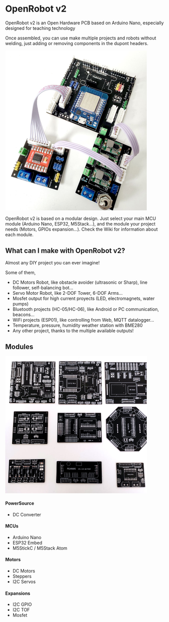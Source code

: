 # OpenRobot v2

OpenRobot v2 is an Open Hardware PCB based on Arduino Nano, especially designed for teaching technology

Once assembled, you can use make multiple projects and robots without welding, just adding or removing components in the dupont headers.

<img src="https://github.com/luisllamasbinaburo/OpenRobot_V2/blob/main/Images/OpenRobot_V2_2.jpg" alt="Assembly" width="450"/>

OpenRobot v2 is based on a modular design. Just select your main MCU module (Arduino Nano, ESP32, M5Stack...), and the module your project needs (Motors, GPIOs expansion...). Check the Wiki for information about each module.


## What can I make with OpenRobot v2?
Almost any DIY project you can ever imagine! 

Some of them,
- DC Motors Robot, like obstacle avoider (ultrasonic or Sharp), line follower, self-balancing bot...
- Servo Motor Robot, like 2-DOF Tower, 6-DOF Arms...
- Mosfet output for high current proyects (LED, electromagnets, water pumps)
- Bluetooth projects (HC-05/HC-06), like Android or PC communication, beacons...
- WiFi projects (ESP01), like controlling from Web, MQTT datalogger...
- Temperature, pressure, humidity weather station with BME280
- Any other project, thanks to the multiple available outputs!


## Modules

<img src="https://github.com/luisllamasbinaburo/OpenRobot_V2/blob/main/Images/OpenRobot_V2_1.jpg" alt="Assembly" width="450"/>

#### PowerSource
- DC Converter

#### MCUs
- Arduino Nano
- ESP32 Embed
- M5StickC / M5Stack Atom

#### Motors
- DC Motors
- Steppers
- I2C Servos

#### Expansions
- I2C GPIO
- I2C TOF
- Mosfet
